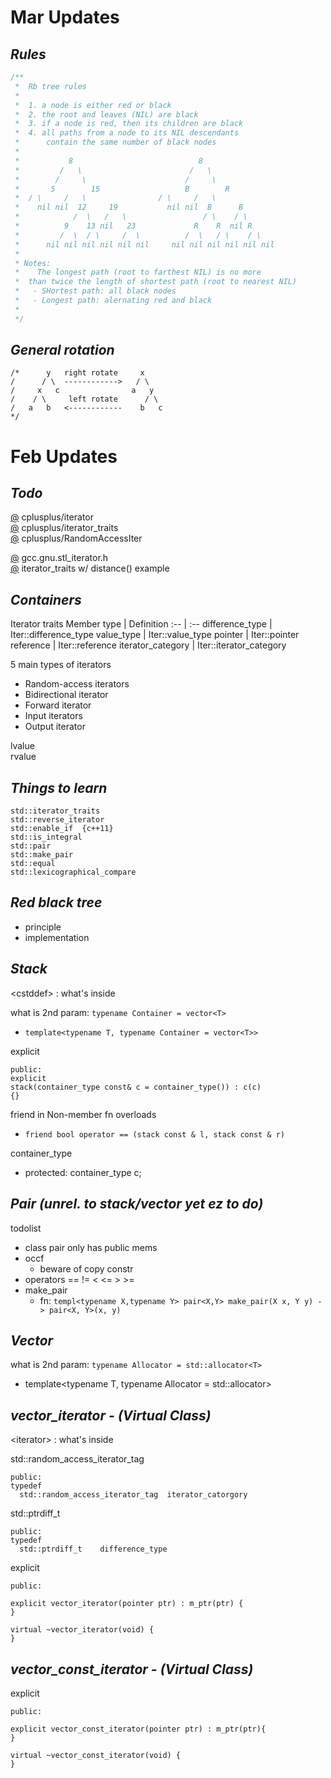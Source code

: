 # __Mar Updates__


<!--
![](https://i.imgur.com/tJx6k1V.jpg)
-->


## _Rules_

```c
/**
 *  Rb tree rules
 * 
 *  1. a node is either red or black
 *  2. the root and leaves (NIL) are black
 *  3. if a node is red, then its children are black
 *  4. all paths from a node to its NIL descendants
 * 		contain the same number of black nodes
 * 
 *           8                            8
 *         /   \                        /   \
 *        /     \                      /     \
 *       5        15                   B        R               
 * 	/ \     /   \                / \     /   \
 *    nil nil  12     19           nil nil  B      B               
 *            /  \   /   \                 / \    / \
 *          9    13 nil   23             R    R  nil R    
 *         /  \  / \     /  \          /  \   / \    / \
 *      nil nil nil nil nil nil     nil nil nil nil nil nil
 *  
 * Notes:
 *    The longest path (root to farthest NIL) is no more
 *  than twice the length of shortest path (root to nearest NIL)
 *   - SHortest path: all black nodes
 *   - Longest path: alernating red and black
 *
 */
```

## _General rotation_
```
/*      y   right rotate     x
/      / \  ------------>   / \ 
/     x	  c                a   y 
/    / \     left rotate      / \ 
/   a   b   <------------    b   c
*/
```


# __Feb Updates__



## _Todo_



[@](https://m.cplusplus.com/reference/iterator/iterator) cplusplus/iterator  
[@](https://m.cplusplus.com/reference/iterator/iterator_traits) cplusplus/iterator_traits  \
[@](https://m.cplusplus.com/reference/iterator/RandomAccessIterator) cplusplus/RandomAccessIter  

[@](https://gcc.gnu.org/onlinedocs/gcc-4.6.2/libstdc++/api/a01052_source.html) gcc.gnu.stl_iterator.h  \
[@](https://www.codeproject.com/Articles/36530/An-Introduction-to-Iterator-Traits) iterator_traits w/ distance() example 


<!--
![](https://i.imgur.com/3znf2g8.jpg)
-->


## _Containers_

Iterator traits
Member type | Definition
:-- | :--
difference_type | Iter::difference_type
value_type | Iter::value_type
pointer | Iter::pointer
reference | Iter::reference
iterator_category | Iter::iterator_category

5 main types of iterators
- Random-access iterators 
- Bidirectional iterator
- Forward iterator 
- Input iterators
- Output iterator 

lvalue \
rvalue

## _Things to learn_

```
std::iterator_traits
std::reverse_iterator
std::enable_if	{c++11}
std::is_integral
std::pair
std::make_pair
std::equal
std::lexicographical_compare
```

## _Red black tree_
- principle
- implementation




## _Stack_
\<cstddef> : what's inside

what is 2nd param: `typename Container = vector<T>`
- `template<typename T, typename Container = vector<T>>`

explicit
```
public: 
explicit 
stack(container_type const& c = container_type()) : c(c) 
{}
```

friend in Non-member fn overloads
- `friend bool operator == (stack const & l, stack const & r)`

container_type
- protected: container_type c;



## _Pair (unrel. to stack/vector yet ez to do)_
todolist
- class pair only has public mems
- occf
  - beware of copy constr
- operators == != < <= > >=
- make_pair
  - fn: 
`templ<typename X,typename Y> pair<X,Y> make_pair(X x, Y y) -> pair<X, Y>(x, y)`







## _Vector_
what is 2nd param: `typename Allocator = std::allocator<T>`
- template<typename T, typename Allocator = std::allocator<T>>



## _vector_iterator - (Virtual Class)_
\<iterator> : what's inside

std::random_access_iterator_tag
```
public: 
typedef
  std::random_access_iterator_tag  iterator_catorgory
```

std::ptrdiff_t
```
public:
typedef
  std::ptrdiff_t	difference_type
```

explicit
```
public:

explicit vector_iterator(pointer ptr) : m_ptr(ptr) {
}

virtual ~vector_iterator(void) {
}
```



## _vector_const_iterator - (Virtual Class)_
explicit
```
public:

explicit vector_const_iterator(pointer ptr) : m_ptr(ptr){
}

virtual ~vector_const_iterator(void) {
}
```



